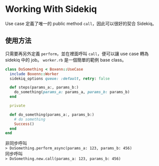 # Working With Sidekiq

Use case 定義了唯一的 public method `call`，因此可以很好的契合 Sidekiq。

## 使用方法

只需要再另外定義 `perform`，並在裡面呼叫 `call`，便可以讓 use case 轉為 sidekiq 中的 job。 `worker.rb` 是一個簡單的範例 base class。

```ruby
class DoSomething < Boxenn::UseCase
  include Boxenn::Worker
  sidekiq_options queue: :default, retry: false

  def steps(params_a:, params_b:)
    do_something(params_a: params_a, params_b: params_b)
  end

  private

  def do_something(params_a:, params_b:)
    # do something
    Success()
  end
end
```

非同步呼叫\
`> DoSomething.perform_async(params_a: 123, params_b: 456)`\
同步呼叫\
`> DoSomething.new.call(params_a: 123, params_b: 456)`
